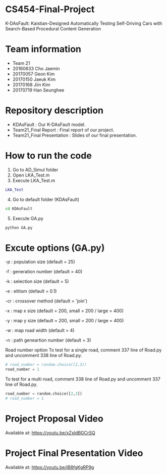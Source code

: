 # CS454-Final-Project
K-DAsFault: Kaistian-Designed Automatically Testing Self-Driving Cars with Search-Based Procedural Content Generation

# Team information
- Team 21
- 20160633 Cho Jaemin
- 20170057 Geon Kim
- 20170150 Jaeuk Kim
- 20170168 Jiin Kim
- 20170719 Han Seunghee

# Repository description
- KDAsFault : Our K-DAsFault model.
- Team21_Final Report : Final report of our project.
- Team21_Final Presentation : Slides of our final presentation.

# How to run the code
1. Go to AD_Simul folder
2. Open LKA_Test.m
3. Execute LKA_Test.m
```matlab
LKA_Test
```
4. Go to default folder (KDAsFault)
```bash
cd KDAsFault
```
5. Execute GA.py
```bash
python GA.py
```

# Excute options (GA.py)
-p : population size (default = 25)

-f : generation number (default = 40)

-k : selection size (default = 5)

-e : elitism (default = 0.1)

-cr : crossover method (default = 'join')

-x : map x size (default = 200, small = 200 / large = 400)

-y : map y size (default = 200, small = 200 / large = 400)

-w : map road width (default = 4)

-n : path geneartion number (default = 3)

Road number option
To test for a single road, comment 337 line of Road.py and uncomment 338 line of Road.py.
```python
# road_number = random.choice([2,3])
road_number = 1
```
To test for a multi road, comment 338 line of Road.py and uncomment 337 line of Road.py.
```python
road_number = random.choice([2,3])
# road_number = 1
```

# Project Proposal Video
Available at: https://youtu.be/xZsIdBGCrSQ

# Project Final Presentation Video
Available at: https://youtu.be/jB8fgKgRP9g
